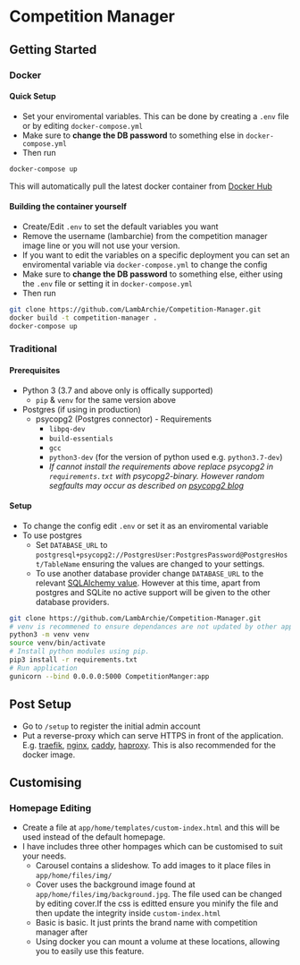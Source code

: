 # Competition Manager

## Getting Started

### Docker

#### Quick Setup

* Set your enviromental variables. This can be done by creating a `.env` file or by editing `docker-compose.yml`
* Make sure to **change the DB password** to something else in `docker-compose.yml`
* Then run

```bash
docker-compose up
```

This will automatically pull the latest docker container from [Docker Hub](https://hub.docker.com/r/lambarchie/competition-manager)

#### Building the container yourself

* Create/Edit `.env` to set the default variables you want
* Remove the username (lambarchie) from the competition manager image line or you will not use your version.
* If you want to edit the variables on a specific deployment you can set an enviromental variable via `docker-compose.yml` to change the config
* Make sure to **change the DB password** to something else, either using the `.env` file or setting it in `docker-compose.yml`
* Then run

```bash
git clone https://github.com/LambArchie/Competition-Manager.git
docker build -t competition-manager .
docker-compose up
```

### Traditional

#### Prerequisites

* Python 3 (3.7 and above only is offically supported)
  * `pip` & `venv` for the same version above
* Postgres (if using in production)
  * psycopg2 (Postgres connector) - Requirements
    * `libpq-dev`
    * `build-essentials`
    * `gcc`
    * `python3-dev` (for the version of python used e.g. `python3.7-dev`)
    * *If cannot install the requirements above replace psycopg2 in `requirements.txt` with psycopg2-binary. However random segfaults may occur as described on [psycopg2 blog](http://initd.org/psycopg/articles/2018/02/08/psycopg-274-released/)*

#### Setup

* To change the config edit `.env` or set it as an enviromental variable
* To use postgres
  * Set `DATABASE_URL` to `postgresql+psycopg2://PostgresUser:PostgresPassword@PostgresHost/TableName` ensuring the values are changed to your settings.
  * To use another database provider change `DATABASE_URL` to the relevant [SQLAlchemy value](https://docs.sqlalchemy.org/en/13/dialects/). However at this time, apart from postgres and SQLite no active support will be given to the other database providers.

```bash
git clone https://github.com/LambArchie/Competition-Manager.git
# venv is recommened to ensure dependances are not updated by other applications
python3 -m venv venv
source venv/bin/activate
# Install python modules using pip.
pip3 install -r requirements.txt
# Run application
gunicorn --bind 0.0.0.0:5000 CompetitionManger:app
```

## Post Setup

* Go to `/setup` to register the initial admin account
* Put a reverse-proxy which can serve HTTPS in front of the application.  
  E.g. [traefik](https://containo.us/traefik/), [nginx](https://nginx.org/), [caddy](https://caddyserver.com/), [haproxy](https://www.haproxy.org/). This is also recommended for the docker image.

## Customising

### Homepage Editing

* Create a file at `app/home/templates/custom-index.html` and this will be used instead of the default homepage.
* I have includes three other hompages which can be customised to suit your needs.
  * Carousel contains a slideshow. To add images to it place files in `app/home/files/img/`
  * Cover uses the background image found at `app/home/files/img/background.jpg`. The file used can be changed by editing cover.If the css is editted ensure you minify the file and then update the integrity inside `custom-index.html`
  * Basic is basic. It just prints the brand name with competition manager after
  * Using docker you can mount a volume at these locations, allowing you to easily use this feature.
